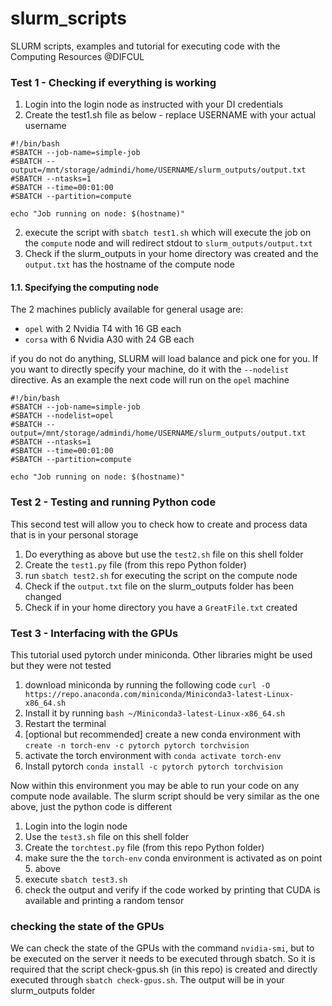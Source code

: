 # slurm_scripts

SLURM scripts, examples and tutorial for executing code with the Computing Resources @DIFCUL

### 

### Test 1 - Checking if everything is working

1. Login into the login node as instructed with your DI credentials
2. Create the test1.sh file as below - replace USERNAME with your actual username

```
#!/bin/bash
#SBATCH --job-name=simple-job
#SBATCH --output=/mnt/storage/admindi/home/USERNAME/slurm_outputs/output.txt
#SBATCH --ntasks=1
#SBATCH --time=00:01:00
#SBATCH --partition=compute

echo "Job running on node: $(hostname)"
```

2. execute the script with `sbatch test1.sh` which will execute the job on the `compute` node and will redirect stdout to `slurm_outputs/output.txt`
3. Check if the slurm_outputs in your home directory was created and the `output.txt` has the hostname of the compute node

#### 1.1. Specifying the computing node

The 2 machines publicly available for general usage are:
*  `opel`  with 2 Nvidia T4 with 16 GB each
*  `corsa`  with 6 Nvidia A30 with 24 GB each

if you do not do anything, SLURM will load balance and pick one for you. If you want to directly specify your machine, do it with the `--nodelist` directive. As an example the next code will run on the `opel` machine

```
#!/bin/bash
#SBATCH --job-name=simple-job
#SBATCH --nodelist=opel
#SBATCH --output=/mnt/storage/admindi/home/USERNAME/slurm_outputs/output.txt
#SBATCH --ntasks=1
#SBATCH --time=00:01:00
#SBATCH --partition=compute

echo "Job running on node: $(hostname)"
```

### Test 2 - Testing and running Python code

This second test will allow you to check how to create and process data that is in your personal storage

1. Do everything as above but use the `test2.sh` file on this shell folder
2. Create the `test1.py` file (from this repo Python folder)
3. run `sbatch test2.sh` for executing the script on the compute node
4. Check if the `output.txt` file on the slurm_outputs folder has been changed
5. Check if in your home directory you have a `GreatFile.txt` created

### Test 3 - Interfacing with the GPUs

This tutorial used pytorch under miniconda. Other libraries might be used but they were not tested

1. download miniconda by running the following code
`curl -O https://repo.anaconda.com/miniconda/Miniconda3-latest-Linux-x86_64.sh`
2. Install it by running `bash ~/Miniconda3-latest-Linux-x86_64.sh`
3. Restart the terminal
4. [optional but recommended] create a new conda environment with
   `create -n torch-env -c pytorch pytorch torchvision`
5. activate the torch environment with 
    `conda activate torch-env`
6. Install pytorch
    `conda install -c pytorch pytorch torchvision`

Now within this environment you may be able to run your code on any compute node available. The slurm script should be very similar as the one above, just the python code is different

1. Login into the login node
2. Use the `test3.sh` file on this shell folder
3. Create the `torchtest.py` file (from this repo Python folder)
4. make sure the the `torch-env`  conda environment is activated as on point 5. above
5. execute `sbatch test3.sh`
6. check the output and verify if the code worked by printing that CUDA is available and printing a random tensor

### checking the state of the GPUs

We can check the state of the GPUs with the command `nvidia-smi`, but to be executed on the server it needs to be executed through sbatch. So it is required that the script check-gpus.sh (in this repo) is created and directly executed through `sbatch check-gpus.sh`. The output will be in your slurm_outputs folder

